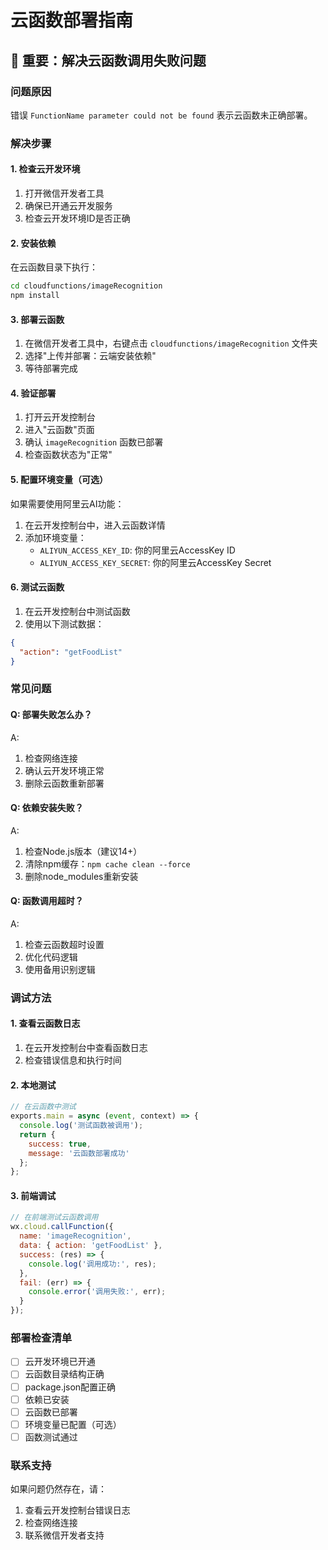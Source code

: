 # 云函数部署指南

## 🚨 重要：解决云函数调用失败问题

### 问题原因
错误 `FunctionName parameter could not be found` 表示云函数未正确部署。

### 解决步骤

#### 1. 检查云开发环境
1. 打开微信开发者工具
2. 确保已开通云开发服务
3. 检查云开发环境ID是否正确

#### 2. 安装依赖
在云函数目录下执行：
```bash
cd cloudfunctions/imageRecognition
npm install
```

#### 3. 部署云函数
1. 在微信开发者工具中，右键点击 `cloudfunctions/imageRecognition` 文件夹
2. 选择"上传并部署：云端安装依赖"
3. 等待部署完成

#### 4. 验证部署
1. 打开云开发控制台
2. 进入"云函数"页面
3. 确认 `imageRecognition` 函数已部署
4. 检查函数状态为"正常"

#### 5. 配置环境变量（可选）
如果需要使用阿里云AI功能：
1. 在云开发控制台中，进入云函数详情
2. 添加环境变量：
   - `ALIYUN_ACCESS_KEY_ID`: 你的阿里云AccessKey ID
   - `ALIYUN_ACCESS_KEY_SECRET`: 你的阿里云AccessKey Secret

#### 6. 测试云函数
1. 在云开发控制台中测试函数
2. 使用以下测试数据：
```json
{
  "action": "getFoodList"
}
```

### 常见问题

#### Q: 部署失败怎么办？
A: 
1. 检查网络连接
2. 确认云开发环境正常
3. 删除云函数重新部署

#### Q: 依赖安装失败？
A:
1. 检查Node.js版本（建议14+）
2. 清除npm缓存：`npm cache clean --force`
3. 删除node_modules重新安装

#### Q: 函数调用超时？
A:
1. 检查云函数超时设置
2. 优化代码逻辑
3. 使用备用识别逻辑

### 调试方法

#### 1. 查看云函数日志
1. 在云开发控制台中查看函数日志
2. 检查错误信息和执行时间

#### 2. 本地测试
```javascript
// 在云函数中测试
exports.main = async (event, context) => {
  console.log('测试函数被调用');
  return {
    success: true,
    message: '云函数部署成功'
  };
};
```

#### 3. 前端调试
```javascript
// 在前端测试云函数调用
wx.cloud.callFunction({
  name: 'imageRecognition',
  data: { action: 'getFoodList' },
  success: (res) => {
    console.log('调用成功:', res);
  },
  fail: (err) => {
    console.error('调用失败:', err);
  }
});
```

### 部署检查清单
- [ ] 云开发环境已开通
- [ ] 云函数目录结构正确
- [ ] package.json配置正确
- [ ] 依赖已安装
- [ ] 云函数已部署
- [ ] 环境变量已配置（可选）
- [ ] 函数测试通过

### 联系支持
如果问题仍然存在，请：
1. 查看云开发控制台错误日志
2. 检查网络连接
3. 联系微信开发者支持 